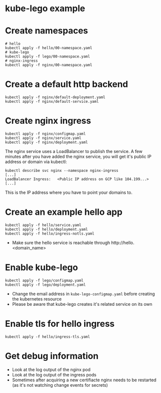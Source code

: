 # kube-lego example

# Create namespaces

```
# hello
kubectl apply -f hello/00-namespace.yaml
# kube-lego
kubectl apply -f lego/00-namespace.yaml
# nginx-ingress
kubectl apply -f nginx/00-namespace.yaml
```

# Create a default http backend

```
kubectl apply -f nginx/default-deployment.yaml
kubectl apply -f nginx/default-service.yaml
```

# Create nginx ingress

```
kubectl apply -f nginx/configmap.yaml
kubectl apply -f nginx/service.yaml
kubectl apply -f nginx/deployment.yaml
```

The nginx service uses a LoadBalancer to publish the service. A few minutes after you have added the nginx service, you will get it's public IP address or domain via kubectl:

```
kubectl describe svc nginx --namespace nginx-ingress
[...]
LoadBalancer Ingress:   <Public IP address on GCP like 104.199...>
[...]
```

This is the IP address where you have to point your domains to.

# Create an example hello app

```
kubectl apply -f hello/service.yaml
kubectl apply -f hello/deployment.yaml
kubectl apply -f hello/ingress-notls.yaml
```

- Make sure the hello service is reachable through http://hello.<domain_name>

# Enable kube-lego

```
kubectl apply -f lego/configmap.yaml
kubectl apply -f lego/deployment.yaml
```
- Change the email address in `kube-lego-configmap.yaml` before creating the
  kubernetes resource
- Please be aware that kube-lego creates it's related service on its own


# Enable tls for hello ingress

```
kubectl apply -f hello/ingress-tls.yaml
```

# Get debug information

- Look at the log output of the nginx pod
- Look at the log output of the ingress pods
- Sometimes after acquiring a new certifiacte nginx needs to be restarted (as
  it's not watching change events for secrets)
